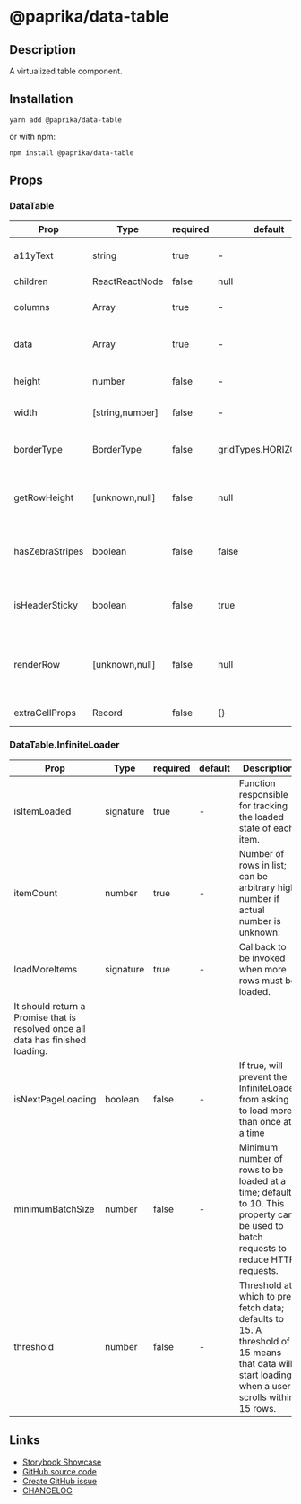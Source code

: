 <!-- start: Autogenerated - do not modify -->

# @paprika/data-table

## Description

A virtualized table component.

## Installation

```
yarn add @paprika/data-table
```

or with npm:

```
npm install @paprika/data-table
```

## Props

### DataTable

| Prop            | Type            | required | default              | Description                                                      |
| --------------- | --------------- | -------- | -------------------- | ---------------------------------------------------------------- |
| a11yText        | string          | true     | -                    | Accessible description of the table                              |
| children        | ReactReactNode  | false    | null                 |                                                                  |
| columns         | Array           | true     | -                    | Array of column definition                                       |
| data            | Array           | true     | -                    | Array of data to be stored in the table                          |
| height          | number          | false    | -                    | The height of the table in px                                    |
| width           | [string,number] | false    | -                    | The width of the table                                           |
| borderType      | BorderType      | false    | gridTypes.HORIZONTAL | Define the look for borders in the table                         |
| getRowHeight    | [unknown,null]  | false    | null                 | Function to return the row height for each row                   |
| hasZebraStripes | boolean         | false    | false                | Add an alternating background on the table rows                  |
| isHeaderSticky  | boolean         | false    | true                 | If the entire table header is sticky or not                      |
| renderRow       | [unknown,null]  | false    | null                 | Override the table Column configuration for some particular rows |
| extraCellProps  | Record          | false    | {}                   | Experimental prop                                                |

### DataTable.InfiniteLoader

| Prop                                                                            | Type      | required | default | Description                                                                                                                                    |
| ------------------------------------------------------------------------------- | --------- | -------- | ------- | ---------------------------------------------------------------------------------------------------------------------------------------------- |
| isItemLoaded                                                                    | signature | true     | -       | Function responsible for tracking the loaded state of each item.                                                                               |
| itemCount                                                                       | number    | true     | -       | Number of rows in list; can be arbitrary high number if actual number is unknown.                                                              |
| loadMoreItems                                                                   | signature | true     | -       | Callback to be invoked when more rows must be loaded.                                                                                          |
| It should return a Promise that is resolved once all data has finished loading. |
| isNextPageLoading                                                               | boolean   | false    | -       | If true, will prevent the InfiniteLoader from asking to load more than once at a time                                                          |
| minimumBatchSize                                                                | number    | false    | -       | Minimum number of rows to be loaded at a time; defaults to 10. This property can be used to batch requests to reduce HTTP requests.            |
| threshold                                                                       | number    | false    | -       | Threshold at which to pre-fetch data; defaults to 15. A threshold of 15 means that data will start loading when a user scrolls within 15 rows. |

<!-- end: Autogenerated - do not modify -->
<!-- content -->

<!-- eoContent -->

## Links

- [Storybook Showcase](https://paprika.highbond.com/?path=/story/table-datatable--showcase)
- [GitHub source code](https://github.com/acl-services/paprika/tree/master/packages/DataTable/src)
- [Create GitHub issue](https://github.com/acl-services/paprika/issues/new?label=[]&title=@paprika/data-table%20[help]:%20your%20short%20description&body=%0A%23%20Help%20wanted%0A%0A%23%23%20Please%20write%20your%20question.%0A*A%20clear%20and%20concise%20description%20of%20what%20the%20question%20is*%0A%0A%23%23%20Additional%20context%0A*Add%20any%20other%20context%20or%20screenshots%20about%20your%20question%20here.*%0A)
- [CHANGELOG](https://github.com/acl-services/paprika/tree/master/packages/DataTable/CHANGELOG.md)
